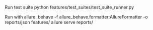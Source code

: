 Run test suite
python features/test_suites/test_suite_runner.py

Run with allure:
behave -f allure_behave.formatter:AllureFormatter -o reports/json features/
allure serve reports/
